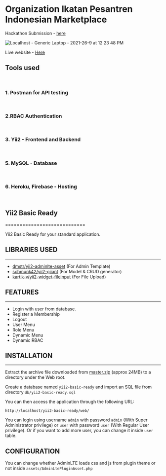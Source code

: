 # Organization Ikatan Pesantren Indonesian Marketplace

Hackathon Submission - [here](https://devfolio.co/submissions/silver-screen-42c6)

![Localhost - Generic Laptop - 2021-26-9 at 12 23 48 PM](https://user-images.githubusercontent.com/70439799/134812588-65d7469a-bff2-4a06-9c56-d30c01aa5c74.jpg)

Live website - [Here](https://IPI.com)

<!-- Backend Repo - [Here](https://github.com/RakeshPotnuru/silverScreen-backend) -->
<!-- <br> -->

## Tools used

<br>

### 1. Postman for API testing

<br>

### 2.RBAC Authentication

<br>

### 3. Yii2 - Frontend and Backend

<br>

### 5. MySQL - Database

<br>

### 6. Heroku, Firebase - Hosting

<br>

<!-- ### 7. [TMDB](https://www.themoviedb.org) Api -->

## Yii2 Basic Ready

============================

Yii2 Basic Ready for your standard application.

## LIBRARIES USED

---

- [dmstr/yii2-adminlte-asset](https://github.com/dmstr/yii2-adminlte-asset) (For Admin Template)
- [schmunk42/yii2-giiant](https://github.com/schmunk42/yii2-giiant) (For Model & CRUD generator)
- [kartik-v/yii2-widget-fileinput](https://github.com/kartik-v/yii2-widget-fileinput) (For File Upload)

## FEATURES

---

- Login with user from database.
- Register a Membership
- Logout
- User Menu
- Role Menu
- Dynamic Menu
- Dynamic RBAC

## INSTALLATION

---

Extract the archive file downloaded from [master.zip](https://github.com/febfeb/yii2-ready-basic/archive/master.zip) (approx 24MB) to a directory under the Web root.

Create a database named `yii2-basic-ready` and import an SQL file from directory `db/yii2-basic-ready.sql`

You can then access the application through the following URL:

```
http://localhost/yii2-basic-ready/web/
```

You can login using username `admin` with password `admin` (With Super Administrator privilege) or `user` with password `user` (With Regular User privilege). Or if you want to add more user, you can change it inside `user` table.

## CONFIGURATION

You can change whether AdminLTE loads css and js from plugin theme or not inside `assets/AdminLtePluginAsset.php`
